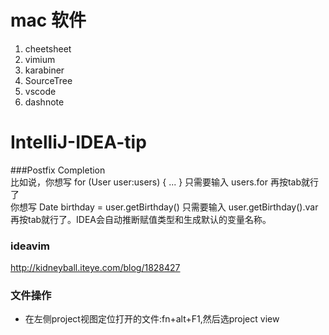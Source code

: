 # mac 软件
1. cheetsheet
2. vimium
3. karabiner
4. SourceTree
5. vscode
6. dashnote

# IntelliJ-IDEA-tip
###Postfix Completion  
比如说，你想写 
for (User user:users) { ... }
只需要输入 users.for 再按tab就行了  
你想写 
Date birthday = user.getBirthday()
只需要输入 user.getBirthday().var 再按tab就行了。IDEA会自动推断赋值类型和生成默认的变量名称。

### ideavim
http://kidneyball.iteye.com/blog/1828427

### 文件操作
* 在左侧project视图定位打开的文件:fn+alt+F1,然后选project view
